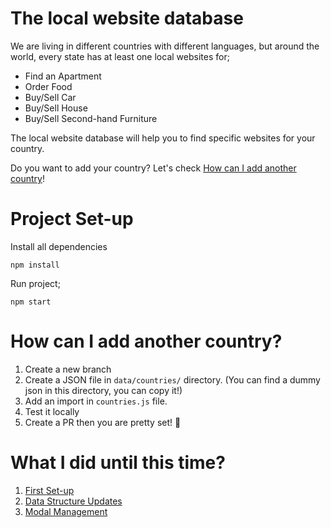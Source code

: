 # The local website database
We are living in different countries with different languages, but around the world, every state has at least one local websites for;

* Find an Apartment
* Order Food
* Buy/Sell Car
* Buy/Sell House
* Buy/Sell Second-hand Furniture

The local website database will help you to find specific websites for your country.

Do you want to add your country? Let's check [How can I add another country](#how-can-I-add-another-country)!

# Project Set-up
Install all dependencies
```
npm install
```

Run project;
``` 
npm start
```

# How can I add another country?
1. Create a new branch
2. Create a JSON file in `data/countries/` directory. (You can find a dummy json in this directory, you can copy it!)
3. Add an import in `countries.js` file.
4. Test it locally
5. Create a PR then you are pretty set! 🎉  

# What I did until this time?
1. [First Set-up](https://github.com/volcanioo/local-websites/pull/1)
2. [Data Structure Updates](https://github.com/volcanioo/local-websites/pull/2)
3. [Modal Management](https://github.com/volcanioo/local-websites/pull/4)
